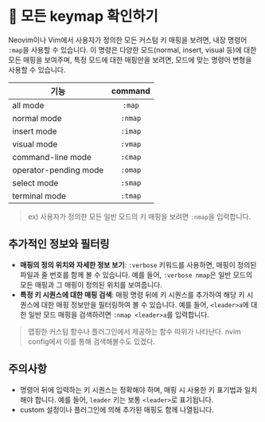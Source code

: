 # 󰏢 모든 keymap 확인하기

Neovim이나 Vim에서 사용자가 정의한 모든 커스텀 키 매핑을 보려면, 내장 명령어 `:map`을 사용할 수 있습니다. 이 명령은 다양한 모드(normal, insert, visual 등)에 대한 모든 매핑을 보여주며, 특정 모드에 대한 매핑만을 보려면, 모드에 맞는 명령어 변형을 사용할 수 있습니다.

| 기능                  | command |
| --------------------- | :-----: |
| all mode              | `:map`  |
| normal mode           | `:nmap` |
| insert mode           | `:imap` |
| visual mode           | `:vmap` |
| command-line mode     | `:cmap` |
| operator-pending mode | `:omap` |
| select mode           | `:smap` |
| terminal mode         | `:tmap` |

> ex)
> 사용자가 정의한 모든 일반 모드의 키 매핑을 보려면 `:nmap`을 입력합니다.

## 추가적인 정보와 필터링

- **매핑의 정의 위치와 자세한 정보 보기**: `:verbose` 키워드를 사용하면, 매핑이 정의된 파일과 줄 번호를 함께 볼 수 있습니다. 예를 들어, `:verbose nmap`은 일반 모드의 모든 매핑과 그 매핑이 정의된 위치를 보여줍니다.
- **특정 키 시퀀스에 대한 매핑 검색**: 매핑 명령 뒤에 키 시퀀스를 추가하여 해당 키 시퀀스에 대한 매핑 정보만을 필터링하여 볼 수 있습니다. 예를 들어, `<leader>a`에 대한 일반 모드 매핑을 검색하려면 `:nmap <leader>a`를 입력합니다.

> 맵핑한 커스텀 함수나 플러그인에서 제공하는 함수 따위가 나타난다. nvim config에서 이를 통해 검색해볼수도
> 있겠다.

## 주의사항

- 명령어 뒤에 입력하는 키 시퀀스는 정확해야 하며, 매핑 시 사용한 키 표기법과 일치해야 합니다. 예를 들어, `leader` 키는 보통 `<leader>`로 표기됩니다.
- custom 설정이나 플러그인에 의해 추가된 매핑도 함께 나열됩니다.
